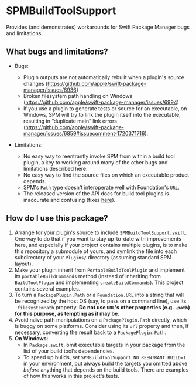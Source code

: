 # SPMBuildToolSupport
Provides (and demonstrates) workarounds for Swift Package Manager bugs and limitations.

## What bugs and limitations?

- Bugs:
  - Plugin outputs are not automatically rebuilt when a plugin's source changes (https://github.com/apple/swift-package-manager/issues/6936)
  - Broken filesystem path handling on Windows (https://github.com/apple/swift-package-manager/issues/6994)
  - If you use a plugin to generate tests or source for an executable, on Windows, SPM will try to link the plugin itself into the executable, resulting in “duplicate main” link errors (https://github.com/apple/swift-package-manager/issues/6859#issuecomment-1720371716).

- Limitations:
  - No easy way to reentrantly invoke SPM from within a build tool plugin, a key to working around many of the other bugs and limitations described here.
  - No easy way to find the source files on which an executable product depends.
  - SPM's `Path` type doesn't interoperate well with Foundation's `URL`.
  - The released version of the API docs for build tool plugins is inaccurate and confusing (fixes [here](https://github.com/apple/swift-package-manager/pull/6941/files)).

## How do I use this package?

1. Arrange for your plugin's source to include [`SPMBuildToolSupport.swift`](SPMBuildToolSupport.swift).  One way to do that if you want to stay up-to-date with improvements here, and especially if your project contains multiple plugins, is to make this repository a submodule of yours, and symlink the file into each subdirectory of your `Plugins/` directory (assuming standard SPM layout).
2. Make your plugin inherit from `PortableBuildToolPlugin` and implement its `portableBuildCommands` method (instead of inheriting from `BuildToolPlugin` and implementing `createBuildCommands`).  This project contains several examples.
3. To turn a `PackagePlugin.Path` or a `Foundation.URL` into a string that will be recognized by the host OS (say, to pass on a command line), use its `.filesystemPath` property.  **Do not use `URL`'s other properties (e.g. `.path`) for this purpose, as tempting as it may be**.
4. Avoid naïve path manipulations on a `PackagePlugin.Path` directly, which is buggy on some platforms.  Consider using its `url` property and then, if necessary, converting the result back to a `PackagePlugin.Path`.
5. **On Windows**:
   - In `Package.swift`, omit executable targets in your package from the list of your build tool's dependencies.
   - To speed up builds, set `SPMBuildToolSupport_NO_REENTRANT_BUILD=1` in your environment, but always build the targets you omitted above *before* anything that depends on the build tools.  There are examples of how this works in this project's tests.
